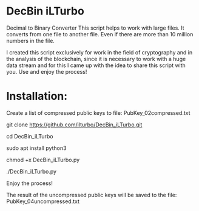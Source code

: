 # DecBin iLTurbo
Decimal to Binary Converter This script helps to work with large files. It converts from one file to another file. Even if there are more than 10 million numbers in the file.

I created this script exclusively for work in the field of cryptography and in the analysis of the blockchain, since it is necessary to work with a huge data stream and for this I came up with the idea to share this script with you. Use and enjoy the process!

# Installation:
Create a list of compressed public keys to file: PubKey_02compressed.txt

git clone https://github.com/ilturbo/DecBin_iLTurbo.git

cd DecBin_iLTurbo

sudo apt install python3

chmod +x DecBin_iLTurbo.py

./DecBin_iLTurbo.py

Enjoy the process!

The result of the uncompressed public keys will be saved to the file: PubKey_04uncompressed.txt



